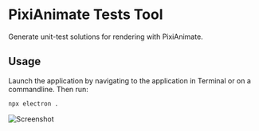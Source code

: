 # PixiAnimate Tests Tool

Generate unit-test solutions for rendering with PixiAnimate.

## Usage

Launch the application by navigating to the application in Terminal or on a commandline. Then run:

```bash
npx electron .
```

![Screenshot](screenshot.png)
